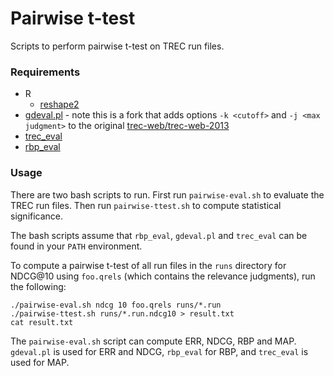 # Pairwise t-test

Scripts to perform pairwise t-test on TREC run files.

### Requirements

* R
    * [reshape2][reshape2]
* [gdeval.pl][gdeval] - note this is a fork that adds options `-k <cutoff>` and
  `-j <max judgment>` to the original [trec-web/trec-web-2013][trecweb]
* [trec\_eval][treceval]
* [rbp\_eval][rbpeval]

[reshape2]: https://cran.r-project.org/web/packages/reshape2/index.html
[gdeval]: https://github.com/lgrz/trec-web-2013
[treceval]: https://trec.nist.gov/trec_eval
[rbpeval]: https://people.eng.unimelb.edu.au/ammoffat/rbp_eval-0.2.tar.gz
[trecweb]: https://github.com/trec-web/trec-web-2013

### Usage

There are two bash scripts to run. First run `pairwise-eval.sh` to evaluate the
TREC run files. Then run `pairwise-ttest.sh` to compute statistical
significance.

The bash scripts assume that `rbp_eval`, `gdeval.pl` and `trec_eval` can be
found in your `PATH` environment.

To compute a pairwise t-test of all run files in the `runs` directory for
NDCG@10 using `foo.qrels` (which contains the relevance judgments), run
the following:

```
./pairwise-eval.sh ndcg 10 foo.qrels runs/*.run
./pairwise-ttest.sh runs/*.run.ndcg10 > result.txt
cat result.txt
```

The `pairwise-eval.sh` script can compute ERR, NDCG, RBP and MAP. `gdeval.pl`
is used for ERR and NDCG, `rbp_eval` for RBP, and `trec_eval` is used for MAP.
